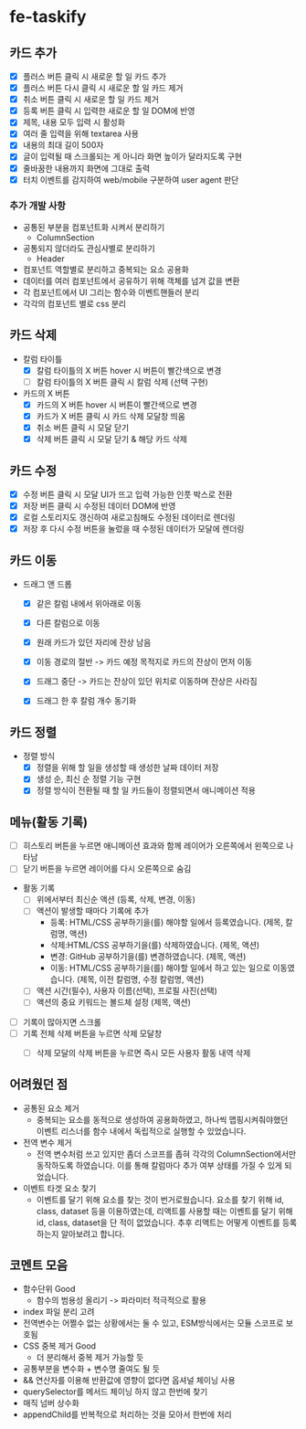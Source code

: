 # fe-taskify

## 카드 추가

- [x] 플러스 버튼 클릭 시 새로운 할 일 카드 추가
- [x] 플러스 버튼 다시 클릭 시 새로운 할 일 카드 제거
- [x] 취소 버튼 클릭 시 새로운 할 일 카드 제거
- [x] 등록 버튼 클릭 시 입력한 새로운 할 일 DOM에 반영
- [x] 제목, 내용 모두 입력 시 활성화
- [x] 여러 줄 입력을 위해 textarea 사용
- [x] 내용의 최대 길이 500자
- [x] 글이 입력될 때 스크롤되는 게 아니라 화면 높이가 달라지도록 구현
- [x] 줄바꿈한 내용까지 화면에 그대로 출력
- [x] 터치 이벤트를 감지하여 web/mobile 구분하여 user agent 판단

### 추가 개발 사항

- 공통된 부분을 컴포넌트화 시켜서 분리하기
  - ColumnSection
- 공통되지 않더라도 관심사별로 분리하기
  - Header
- 컴포넌트 역할별로 분리하고 중복되는 요소 공용화
- 데이터를 여러 컴포넌트에서 공유하기 위해 객체를 넘겨 값을 변환
- 각 컴포넌트에서 UI 그리는 함수와 이벤트핸들러 분리
- 각각의 컴포넌트 별로 css 분리

## 카드 삭제

- 칼럼 타이틀
  - [x] 칼럼 타이틀의 X 버튼 hover 시 버튼이 빨간색으로 변경
  - [ ] 칼럼 타이틀의 X 버튼 클릭 시 칼럼 삭제 (선택 구현)

- 카드의 X 버튼
  - [x] 카드의 X 버튼 hover 시 버튼이 빨간색으로 변경
  - [x] 카드가 X 버튼 클릭 시 카드 삭제 모달창 띄움
  - [x] 취소 버튼 클릭 시 모달 닫기
  - [x] 삭제 버튼 클릭 시 모달 닫기 & 해당 카드 삭제

## 카드 수정

- [x] 수정 버튼 클릭 시 모달 UI가 뜨고 입력 가능한 인풋 박스로 전환
- [x] 저장 버튼 클릭 시 수정된 데이터 DOM에 반영
- [x] 로컬 스토리지도 갱신하여 새로고침해도 수정된 데이터로 렌더링
- [x] 저장 후 다시 수정 버튼을 눌렀을 때 수정된 데이터가 모달에 렌더링

## 카드 이동

- 드래그 앤 드롭
  - [x] 같은 칼럼 내에서 위아래로 이동
  - [x] 다른 칼럼으로 이동
  - [x] 원래 카드가 있던 자리에 잔상 남음
  - [x] 이동 경로의 절반 -> 카드 예정 목적지로 카드의 잔상이 먼저 이동
  - [x] 드래그 중단 -> 카드는 잔상이 있던 위치로 이동하며 잔상은 사라짐
  - [x] 드래그 한 후 칼럼 개수 동기화


## 카드 정렬

- 정렬 방식
  - [x] 정렬을 위해 할 일을 생성할 때 생성한 날짜 데이터 저장
  - [x] 생성 순, 최신 순 정렬 기능 구현
  - [x] 정렬 방식이 전환될 때 할 일 카드들이 정렬되면서 애니메이션 적용

## 메뉴(활동 기록)

- [ ] 히스토리 버튼을 누르면 애니메이션 효과와 함께 레이어가 오른쪽에서 왼쪽으로 나타남
- [ ] 닫기 버튼을 누르면 레이어를 다시 오른쪽으로 숨김

- 활동 기록
  - [ ] 위에서부터 최신순 액션 (등록, 삭제, 변경, 이동)
  - [ ] 액션이 발생할 때마다 기록에 추가
    - 등록: HTML/CSS 공부하기을(를) 해야할 일에서 등록였습니다. (제목, 칼럼명, 액션)
    - 삭제:HTML/CSS 공부하기을(를) 삭제하였습니다. (제목, 액션)
    - 변경: GitHub 공부하기을(를) 변경하였습니다. (제목, 액션)
    - 이동: HTML/CSS 공부하기을(를) 해야할 일에서 하고 있는 일으로 이동였습니다. (제목, 이전 칼럼명, 수정 칼럼명, 액션)
  - [ ] 액션 시간(필수), 사용자 이름(선택), 프로필 사진(선택)
  - [ ] 액션의 중요 키워드는 볼드체 설정 (제목, 액션)
- [ ] 기록이 많아지면 스크롤
- [ ] 기록 전체 삭제 버튼을 누르면 삭제 모달창
  - [ ] 삭제 모달의 삭제 버튼을 누르면 즉시 모든 사용자 활동 내역 삭제


## 어려웠던 점

- 공통된 요소 제거
  - 중복되는 요소를 동적으로 생성하여 공용화하였고, 하나씩 맵핑시켜줘야했던 이벤트 리스너를 함수 내에서 독립적으로 실행할 수 있었습니다.
- 전역 변수 제거
  - 전역 변수처럼 쓰고 있지만 좀더 스코프를 좁혀 각각의 ColumnSection에서만 동작하도록 하였습니다. 이를 통해 칼럼마다 추가 여부 상태를 가질 수 있게 되었습니다.
- 이벤트 타겟 요소 찾기
  - 이벤트를 달기 위해 요소를 찾는 것이 번거로웠습니다. 요소를 찾기 위해 id, class, dataset 등을 이용하였는데, 리액트를 사용할 때는 이벤트를 달기 위해 id, class, dataset을 단 적이 없었습니다. 추후 리액트는 어떻게 이벤트를 등록하는지 알아보려고 합니다.


## 코멘트 모음

- 함수단위 Good
  - 함수의 범용성 올리기 -> 파라미터 적극적으로 활용
- index 파일 분리 고려
- 전역변수는 어쩔수 없는 상황에서는 둘 수 있고, ESM방식에서는 모듈 스코프로 보호됨
- CSS 중복 제거 Good
  - 더 분리해서 중복 제거 가능할 듯
- 공통부분을 변수화 + 변수명 줄여도 될 듯
- && 연산자를 이용해 반환값에 영향이 없다면 옵셔널 체이닝 사용
- querySelector를 메서드 체이닝 하지 않고 한번에 찾기
- 매직 넘버 상수화
- appendChild를 반복적으로 처리하는 것을 모아서 한번에 처리
